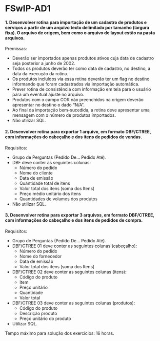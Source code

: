 # FSwIP-AD1

#### 1. Desenvolver rotina para importação de um cadastro de produtos e serviços a partir de um arquivo texto delimitado por tamanho (largura fixa). O arquivo de origem, bem como o arquivo de layout estão na pasta arquivos.
Premissas:
- Deverão ser importados apenas produtos ativos cuja data de cadastro seja posterior a junho de 2002.
- Todos os produtos deverão ter como data de cadastro, no destino, a data da execução da rotina.
- Os produtos incluídos via essa rotina deverão ter um flag no destino informando que foram cadastrados via importação automática.
- Prever rotina de consistência com informação em tela para o usuário para um eventual ajuste no arquivo.
- Produtos com o campo COR não preenchidos na origem deverão apresentar no destino o dado “N/A”.
- Ao final da importação bem-sucedida, a rotina deve apresentar uma mensagem com o número de produtos importados.
- Não utilizar SQL.

#### 2. Desenvolver rotina para exportar 1 arquivo, em formato DBF/CTREE, com informações do cabeçalho e dos itens de pedidos de vendas.
Requisitos:
- Grupo de Perguntas (Pedido De... Pedido Até).
- DBF deve conter as seguintes colunas:
	- Número do pedido
	- Nome do cliente
	- Data de emissão
	- Quantidade total de itens
	- Valor total dos itens (soma dos Itens)
	- Preço médio unitário dos itens
	- Quantidades de volumes dos produtos
- Não utilizar SQL.

#### 3. Desenvolver rotina para exportar 3 arquivos, em formato DBF/CTREE, com informações do cabeçalho e dos itens de pedidos de compra.
Requisitos:
- Grupo de Perguntas (Pedido De... Pedido Até).
- DBF/CTREE 01 deve conter as seguintes colunas (cabeçalho):
	- Número do pedido
	- Nome do fornecedor
	- Data de emissão
	- Valor total dos itens (soma dos Itens)
- DBF/CTREE 02 deve conter as seguintes colunas (itens):
	- Código do produto
	- Item
	- Preço unitário
	- Quantidade
	- Valor total
- DBF/CTREE 03 deve conter as seguintes colunas (produtos):
	- Código do produto
	- Descrição produto
	- Preço unitário do produto
- Utilizar SQL.

Tempo máximo para solução dos exercícios: 16 horas.
